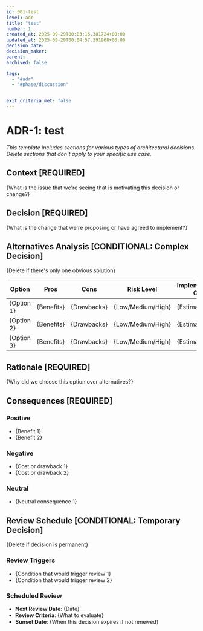 ```yaml
---
id: 001-test
level: adr
title: "test"
number: 1
created_at: 2025-09-29T00:03:16.381724+00:00
updated_at: 2025-09-29T00:04:57.391968+00:00
decision_date: 
decision_maker: 
parent: 
archived: false

tags:
  - "#adr"
  - "#phase/discussion"


exit_criteria_met: false
---
```


# ADR-1: test

*This template includes sections for various types of architectural decisions. Delete sections that don't apply to your specific use case.*

## Context **[REQUIRED]**

{What is the issue that we're seeing that is motivating this decision or change?}

## Decision **[REQUIRED]**

{What is the change that we're proposing or have agreed to implement?}

## Alternatives Analysis **[CONDITIONAL: Complex Decision]**

{Delete if there's only one obvious solution}

| Option | Pros | Cons | Risk Level | Implementation Cost |
|--------|------|------|------------|-------------------|
| {Option 1} | {Benefits} | {Drawbacks} | {Low/Medium/High} | {Estimate} |
| {Option 2} | {Benefits} | {Drawbacks} | {Low/Medium/High} | {Estimate} |
| {Option 3} | {Benefits} | {Drawbacks} | {Low/Medium/High} | {Estimate} |

## Rationale **[REQUIRED]**

{Why did we choose this option over alternatives?}

## Consequences **[REQUIRED]**

### Positive
- {Benefit 1}
- {Benefit 2}

### Negative
- {Cost or drawback 1}
- {Cost or drawback 2}

### Neutral
- {Neutral consequence 1}

## Review Schedule **[CONDITIONAL: Temporary Decision]**

{Delete if decision is permanent}

### Review Triggers
- {Condition that would trigger review 1}
- {Condition that would trigger review 2}

### Scheduled Review
- **Next Review Date**: {Date}
- **Review Criteria**: {What to evaluate}
- **Sunset Date**: {When this decision expires if not renewed}